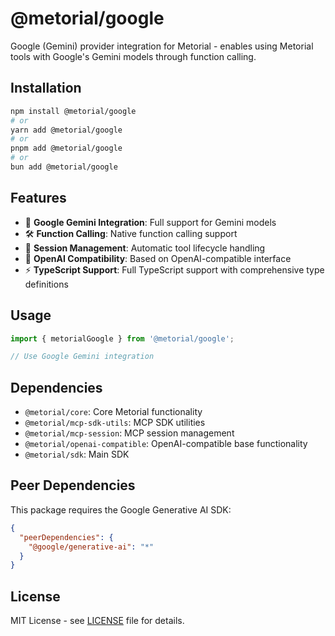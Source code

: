 # @metorial/google

Google (Gemini) provider integration for Metorial - enables using Metorial tools with Google's Gemini models through function calling.

## Installation

```bash
npm install @metorial/google
# or
yarn add @metorial/google
# or
pnpm add @metorial/google
# or
bun add @metorial/google
```

## Features

- 🤖 **Google Gemini Integration**: Full support for Gemini models
- 🛠️ **Function Calling**: Native function calling support
- 📡 **Session Management**: Automatic tool lifecycle handling
- 🔄 **OpenAI Compatibility**: Based on OpenAI-compatible interface
- ⚡ **TypeScript Support**: Full TypeScript support with comprehensive type definitions

## Usage

```typescript
import { metorialGoogle } from '@metorial/google';

// Use Google Gemini integration
```

## Dependencies

- `@metorial/core`: Core Metorial functionality
- `@metorial/mcp-sdk-utils`: MCP SDK utilities
- `@metorial/mcp-session`: MCP session management
- `@metorial/openai-compatible`: OpenAI-compatible base functionality
- `@metorial/sdk`: Main SDK

## Peer Dependencies

This package requires the Google Generative AI SDK:

```json
{
  "peerDependencies": {
    "@google/generative-ai": "*"
  }
}
```

## License

MIT License - see [LICENSE](../../LICENSE) file for details.

